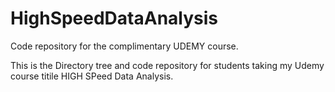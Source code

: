 # HighSpeedDataAnalysis
Code repository for the complimentary UDEMY course.

This is the Directory tree and code repository for students taking my Udemy course titile HIGH SPeed Data Analysis.
